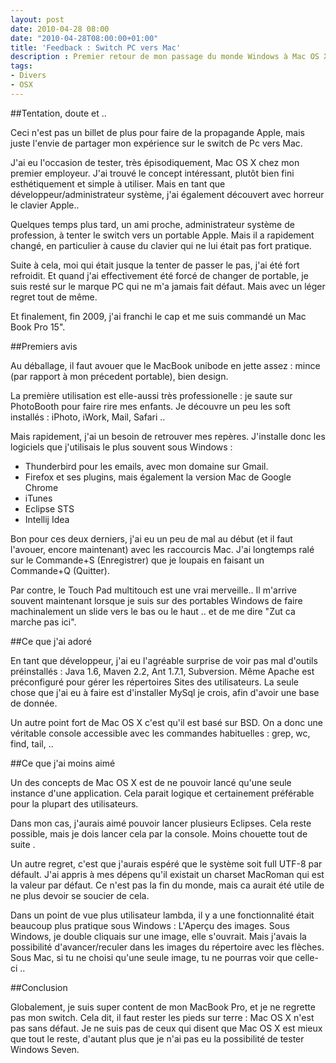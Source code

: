 ```yaml
---
layout: post
date: 2010-04-28 08:00
date: "2010-04-28T08:00:00+01:00"
title: 'Feedback : Switch PC vers Mac'
description : Premier retour de mon passage du monde Windows à Mac OS X
tags:
- Divers
- OSX
---
```


##Tentation, doute et ..

Ceci n'est pas un billet de plus pour faire de la propagande Apple, mais juste l'envie de partager mon expérience sur le switch de Pc vers Mac.

J'ai eu l'occasion de tester, très épisodiquement, Mac OS X chez mon premier employeur. J'ai trouvé le concept intéressant, plutôt bien fini esthétiquement et simple à utiliser.
Mais en tant que développeur/administrateur système, j'ai également découvert avec horreur le clavier Apple..

Quelques temps plus  tard, un ami proche, administrateur système de profession, à tenter le switch vers un portable Apple. Mais il a rapidement changé, en particulier à cause du clavier qui ne lui était pas fort pratique.

Suite à cela, moi qui était jusque la tenter de passer le pas, j'ai été fort refroidit. Et quand j'ai effectivement été forcé de changer de portable, je suis resté sur le marque PC qui ne m'a jamais fait défaut.
Mais avec un léger regret tout de même. 

Et finalement, fin 2009, j'ai franchi le cap et me suis commandé un Mac Book Pro 15".

<!--more-->

##Premiers avis

Au déballage, il faut avouer que le MacBook unibode en jette assez : mince (par rapport à mon précedent portable), bien design.

La première utilisation est elle-aussi très professionelle : je saute sur PhotoBooth pour faire rire mes enfants.
Je découvre un peu les soft installés : iPhoto, iWork, Mail, Safari .. 

Mais rapidement, j'ai un besoin de retrouver mes repères. J'installe donc les logiciels que j'utilisais le plus souvent sous Windows :

* Thunderbird pour les emails, avec mon domaine sur Gmail.
* Firefox et ses plugins, mais également la version Mac de Google Chrome
* iTunes
* Eclipse STS
* Intellij Idea

Bon pour ces deux derniers, j'ai eu un peu de mal au début (et il faut l'avouer, encore maintenant) avec les raccourcis Mac. J'ai longtemps ralé sur le Commande+S (Enregistrer) que je loupais en faisant un Commande+Q (Quitter).

Par contre, le Touch Pad multitouch est une vrai merveille.. Il m'arrive souvent maintenant lorsque je suis sur des portables Windows de faire machinalement un slide vers le bas ou le haut .. et de me dire "Zut ca marche pas ici".

##Ce que j'ai adoré

En tant que développeur, j'ai eu l'agréable surprise de voir pas mal d'outils préinstallés : Java 1.6, Maven 2.2, Ant 1.7.1, Subversion.
Même Apache est préconfiguré pour gérer les répertoires Sites des utilisateurs.
La seule chose que j'ai eu à faire est d'installer MySql je crois, afin d'avoir une base de donnée.

Un autre point fort de Mac OS X c'est qu'il est basé sur BSD. On a donc une véritable console accessible avec les commandes habituelles : grep, wc, find, tail, .. 

##Ce que j'ai moins aimé

Un des concepts de Mac OS X est de ne pouvoir lancé qu'une seule instance d'une application. Cela parait logique et certainement préférable pour la plupart des utilisateurs.

Dans mon cas, j'aurais aimé pouvoir lancer plusieurs Eclipses. Cela reste possible, mais je dois lancer cela par la console. Moins chouette tout de suite .

Un autre regret, c'est que j'aurais espéré que le système soit full UTF-8 par défault. J'ai appris à mes dépens qu'il existait un charset MacRoman qui est la valeur par défaut. Ce n'est pas la fin du monde, mais ca aurait été utile de ne plus devoir se soucier de cela.

Dans un point de vue plus utilisateur lambda, il y a une fonctionnalité était beaucoup plus pratique sous Windows : L'Aperçu des images. Sous Windows, je double cliquais sur une image, elle s'ouvrait. Mais j'avais la possibilité d'avancer/reculer dans les images du répertoire avec les flèches.
Sous Mac, si tu ne choisi qu'une seule image, tu ne pourras voir que celle-ci ..  

##Conclusion

Globalement, je suis super content de mon MacBook Pro, et je ne regrette pas mon switch. Cela dit, il faut rester les pieds sur terre : Mac OS X n'est pas sans défaut. Je ne suis pas de ceux qui disent que Mac OS X est mieux que tout le reste, d'autant plus que je n'ai pas eu la possibilité de tester Windows Seven.
